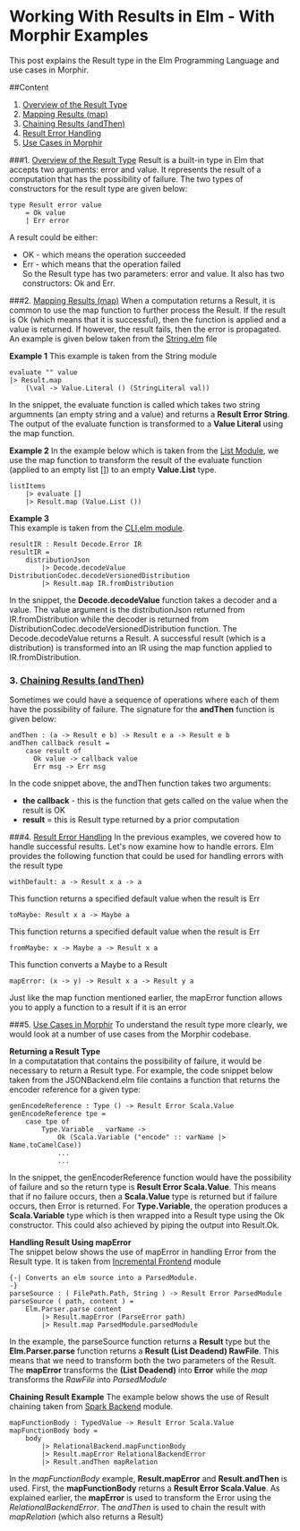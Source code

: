 # Working With Results in Elm - With Morphir Examples
This post explains the Result type in the Elm Programming Language and use cases in Morphir.

##Content
1. [Overview of the Result Type](#)
2. [Mapping Results (map)](#)
3. [Chaining Results (andThen)](#) 
4. [Result Error Handling](#) 
5. [Use Cases in Morphir](#) 


###1. [Overview of the Result Type](#) 
Result is a built-in type in Elm that accepts two arguments: error and value. It represents the result of a computation that has the possibility
of failure. The two types of constructors for the result type are given below:
```
type Result error value
    = Ok value
    | Err error
```

A result could be either: 
 - OK - which means the operation succeeded  
 - Err - which means that the operation failed \
So the Result type has two parameters: error and value. It also has two constructors: Ok and Err.



###2. [Mapping Results (map)](#) 
When a computation returns a Result, it is common to use the map function to further process
the Result. If the result is Ok (which means that it is successful), then the function is
applied  and a value is returned. If however, the result fails, then the error is propagated.
An example is given below taken from the [String.elm](#) file

**Example 1**
This example is taken from the String module 
```
evaluate "" value 
|> Result.map 
    (\val -> Value.Literal () (StringLiteral val))
```
In the snippet, the evaluate function is called which takes two string argumnents
(an empty string and a value) and returns a **Result Error String**. The output of the evaluate
function is transformed to a **Value Literal** using the map function.

**Example 2**
In the example below which is taken from the [List Module](#), we use the map function to
transform the result of the evaluate function (applied to an empty list []) to an empty 
**Value.List** type.

```
listItems 
    |> evaluate [] 
    |> Result.map (Value.List ())
```


**Example 3** \
This example is taken from the [CLI.elm module](#).

```
resultIR : Result Decode.Error IR
resultIR =
    distributionJson
        |> Decode.decodeValue DistributionCodec.decodeVersionedDistribution
        |> Result.map IR.fromDistribution
```
In the snippet, the **Decode.decodeValue** function takes a decoder and a value.
The value argument is the distributionJson returned from IR.fromDistribution 
while the decoder is returned from DistributionCodec.decodeVersionedDistribution function.
The Decode.decodeValue returns a Result. A successful result (which is a distribution) is
transformed into an IR using the map function applied to IR.fromDistribution.



### 3. [Chaining Results (andThen)](#) 
Sometimes we could have a sequence of operations where each of them have the possibility of failure.
The signature for the **andThen** function is given below:

```
andThen : (a -> Result e b) -> Result e a -> Result e b
andThen callback result =
    case result of
      Ok value -> callback value
      Err msg -> Err msg
```
In the code snippet above, the andThen function takes two arguments: 
* **the callback** - this is the function that gets called on the value when the result is OK
* **result** = this is Result type returned by a prior computation



###4. [Result Error Handling](#)
In the previous examples, we covered how to handle successful results. Let's now examine
how to handle errors.
Elm provides the following function that could be used for handling errors with the result type

```
withDefault: a -> Result x a -> a
```
This function returns a specified default value when the result is Err 

```
toMaybe: Result x a -> Maybe a
```
This function returns a specified default value when the result is Err 

```
fromMaybe: x -> Maybe a -> Result x a
```
This function converts a Maybe to a Result 

```
mapError: (x -> y) -> Result x a -> Result y a
```
Just like the map function mentioned earlier, the mapError function allows you to apply a function
to a result if it is an error


###5. [Use Cases in Morphir](#) 
To understand the result type more clearly, we would look at a number of use cases from
the Morphir codebase.

**Returning a Result Type** \
In a computatation that contains the possibility of failure, it would be necessary to 
return a Result type. For example, the code snippet below taken from the JSONBackend.elm 
file contains a function that returns the encoder reference for a given type:

```
genEncodeReference : Type () -> Result Error Scala.Value
genEncodeReference tpe =
    case tpe of
        Type.Variable _ varName ->
            Ok (Scala.Variable ("encode" :: varName |> Name.toCamelCase))
            ...
            ...
```

In the snippet, the genEncoderReference function would have the possibility of failure and
so the return type is **Result Error Scala.Value**. This means that if no failure occurs, 
then a **Scala.Value** type is returned but if failure occurs, then Error is returned.
For **Type.Variable**, the operation produces a **Scala.Variable** type which is then wrapped
into a Result type using the Ok constructor.
This could also achieved by piping the output into Result.Ok.

**Handling Result Using mapError** \
The snippet below shows the use of mapError in handling Error from the Result type. It is
taken from [Incremental Frontend](#) module

```
{-| Converts an elm source into a ParsedModule.
-}
parseSource : ( FilePath.Path, String ) -> Result Error ParsedModule
parseSource ( path, content ) =
    Elm.Parser.parse content
        |> Result.mapError (ParseError path)
        |> Result.map ParsedModule.parsedModule
```
In the example, the parseSource function returns a **Result** type but the **Elm.Parser.parse**
function returns a **Result (List Deadend) RawFile**. This means that we need to transform
both the two parameters of the Result.
The **mapError** transforms the **(List Deadend)** into **Error** while the *map* transforms
the *RawFile* into *ParsedModule* 

**Chaining Result Example**
The example below  shows the use of Result chaining taken from [Spark Backend](#) module.

```
mapFunctionBody : TypedValue -> Result Error Scala.Value
mapFunctionBody body =
    body
        |> RelationalBackend.mapFunctionBody
        |> Result.mapError RelationalBackendError
        |> Result.andThen mapRelation

```

In the *mapFunctionBody* example, **Result.mapError** and **Result.andThen** is used.
First, the **mapFunctionBody** returns a **Result Error Scala.Value**. As explained earlier,
the **mapError** is used to transform the Error using the *RelationalBackendError*. 
The *andThen* is used to chain the result with *mapRelation* (which also returns a Result)
